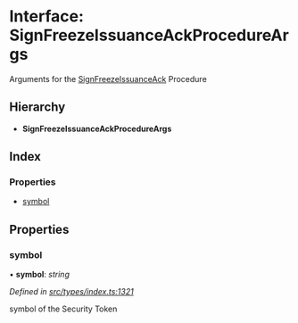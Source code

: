 # Interface: SignFreezeIssuanceAckProcedureArgs

Arguments for the [SignFreezeIssuanceAck](../enums/_types_index_.proceduretype.md#signfreezeissuanceack) Procedure

## Hierarchy

- **SignFreezeIssuanceAckProcedureArgs**

## Index

### Properties

- [symbol](_types_index_.signfreezeissuanceackprocedureargs.md#symbol)

## Properties

### symbol

• **symbol**: _string_

_Defined in [src/types/index.ts:1321](https://github.com/PolymathNetwork/polymath-sdk/blob/d80c6e9/src/types/index.ts#L1321)_

symbol of the Security Token
